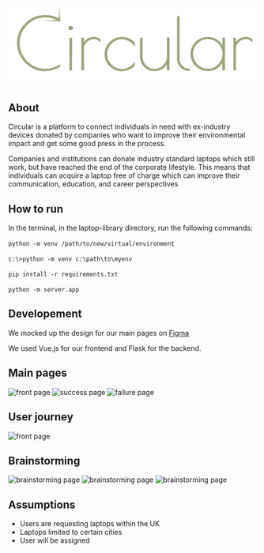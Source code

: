 ![Circular](images/logo.png)
## About

Circular is a platform to connect individuals in need with ex-industry devices donated by companies who want to improve their environmental impact and get some good press in the process.

Companies and institutions can donate industry standard laptops which still work, but have reached the end of the corporate lifestyle.
This means that individuals can acquire a laptop free of charge which can improve their communication, education, and career perspectives


## How to run

In the terminal, in the laptop-library directory, run the following commands:

```python -m venv /path/to/new/virtual/environment```

```c:\>python -m venv c:\path\to\myenv```

```pip install -r requirements.txt```

```python -m server.app```

## Developement

We mocked up the design for our main pages on [Figma](https://www.figma.com/file/dP2YWrHYe0MF2sVZQS9Lr5/Athena---Laptop-Library?node-id=0%3A1)

We used Vue.js for our frontend and Flask for the backend.

## Main pages
![front page](images/front.png)
![success page](images/success_page.png)
![failure page](images/failure_page.png)

## User journey
![front page](images/user.jpg)

## Brainstorming
![brainstorming page](images/brain1.png)
![brainstorming page](images/brain2.png)
![brainstorming page](images/board.png)


## Assumptions
- Users are requesting laptops within the UK
- Laptops limited to certain cities
- User will be assigned
